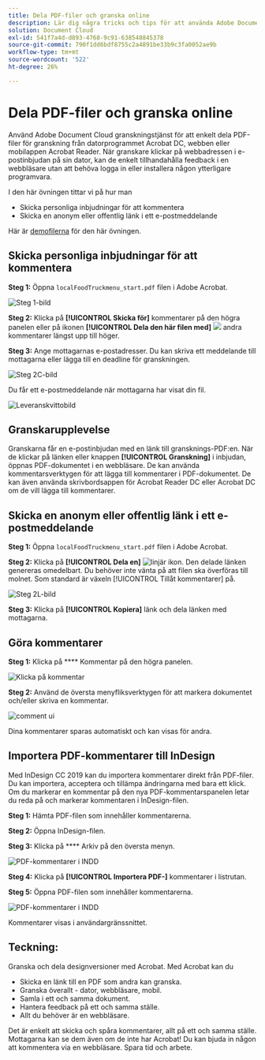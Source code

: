 ```yaml
---
title: Dela PDF-filer och granska online
description: Lär dig några tricks och tips för att använda Adobe Document Cloud
solution: Document Cloud
exl-id: 541f7a4d-d893-4768-9c91-638548845378
source-git-commit: 790f1dd6bdf8755c2a4891be33b9c3fa0052ae9b
workflow-type: tm+mt
source-wordcount: '522'
ht-degree: 26%

---
```


# Dela PDF-filer och granska online

Använd Adobe Document Cloud granskningstjänst för att enkelt dela PDF-filer för granskning från datorprogrammet Acrobat DC, webben eller mobilappen Acrobat Reader. När granskare klickar på webbadressen i e-postinbjudan på sin dator, kan de enkelt tillhandahålla feedback i en webbläsare utan att behöva logga in eller installera någon ytterligare programvara.

I den här övningen tittar vi på hur man

* Skicka personliga inbjudningar för att kommentera
* Skicka en anonym eller offentlig länk i ett e-postmeddelande

Här är [demofilerna](assets/01_Review.zip) för den här övningen.

## Skicka personliga inbjudningar för att kommentera

**Steg 1:** Öppna  `localFoodTruckmenu_start.pdf` filen i Adobe Acrobat.

![Steg 1-bild](assets/Step1.png)

**Steg 2:** Klicka på  **[!UICONTROL Skicka för]** kommentarer på den högra panelen eller på ikonen  **[!UICONTROL Dela den här filen med]** ![](assets/sendforcommentsicon.png)  andra kommentarer längst upp till höger.

**Steg 3:** Ange mottagarnas e-postadresser. Du kan skriva ett meddelande till mottagarna eller lägga till en deadline för granskningen.

![Steg 2C-bild](assets/Step2C.png)

Du får ett e-postmeddelande när mottagarna har visat din fil.

![Leveranskvittobild](assets/deliveryReceipt_Track.png)

## Granskarupplevelse

Granskarna får en e-postinbjudan med en länk till gransknings-PDF:en. När de klickar på länken eller knappen **[!UICONTROL Granskning]** i inbjudan, öppnas PDF-dokumentet i en webbläsare. De kan använda kommentarsverktygen för att lägga till kommentarer i PDF-dokumentet. De kan även använda skrivbordsappen för Acrobat Reader DC eller Acrobat DC om de vill lägga till kommentarer.

## Skicka en anonym eller offentlig länk i ett e-postmeddelande

**Steg 1:** Öppna  `localFoodTruckmenu_start.pdf` filen i Adobe Acrobat.

**Steg 2:** Klicka på  **[!UICONTROL Dela en]** ![linjär ikon](assets/sendlinkicon.png). Den delade länken genereras omedelbart. Du behöver inte vänta på att filen ska överföras till molnet. Som standard är växeln [!UICONTROL Tillåt kommentarer] på.

![Steg 2L-bild](assets/Step2L.png)

**Steg 3:** Klicka på  **[!UICONTROL Kopiera]** länk och dela länken med mottagarna.

## Göra kommentarer

**Steg 1:** Klicka på  **** Kommentar på den högra panelen.

![Klicka på kommentar](assets/Cselect.jpg)

**Steg 2:** Använd de översta menyfliksverktygen för att markera dokumentet och/eller skriva en kommentar.

![comment ui](assets/commentsui.png)

Dina kommentarer sparas automatiskt och kan visas för andra.

## Importera PDF-kommentarer till InDesign

Med InDesign CC 2019 kan du importera kommentarer direkt från PDF-filer. Du kan importera, acceptera och tillämpa ändringarna med bara ett klick. Om du markerar en kommentar på den nya PDF-kommentarspanelen letar du reda på och markerar kommentaren i InDesign-filen.

**Steg 1:** Hämta PDF-filen som innehåller kommentarerna.

**Steg 2:** Öppna InDesign-filen.

**Steg 3:** Klicka på  **** Arkiv på den översta menyn.

![PDF-kommentarer i INDD](assets/inddpdf.png)

**Steg 4:** Klicka på  **[!UICONTROL Importera PDF-]** kommentarer i listrutan.

**Steg 5:** Öppna PDF-filen som innehåller kommentarerna.

![PDF-kommentarer i INDD](assets/inddpdfshown.png)

Kommentarer visas i användargränssnittet.

## Teckning:

Granska och dela designversioner med Acrobat. Med Acrobat kan du

* Skicka en länk till en PDF som andra kan granska.
* Granska överallt - dator, webbläsare, mobil.
* Samla i ett och samma dokument.
* Hantera feedback på ett och samma ställe.
* Allt du behöver är en webbläsare.

Det är enkelt att skicka och spåra kommentarer, allt på ett och samma ställe. Mottagarna kan se dem även om de inte har Acrobat! Du kan bjuda in någon att kommentera via en webbläsare. Spara tid och arbete.
